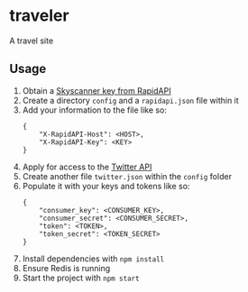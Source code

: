 # traveler
A travel site

## Usage
1. Obtain a [Skyscanner key from RapidAPI](https://english.api.rakuten.net/skyscanner/api/skyscanner-flight-search)
2. Create a directory `config` and a `rapidapi.json` file within it
3. Add your information to the file like so:
    ````
    {
        "X-RapidAPI-Host": <HOST>,
        "X-RapidAPI-Key": <KEY>
    }
    ````
3. Apply for access to the [Twitter API](https://developer.twitter.com/en/apply-for-access)
4. Create another file `twitter.json` within the `config` folder
5. Populate it with your keys and tokens like so:
    ````
    {
        "consumer_key": <CONSUMER_KEY>,
        "consumer_secret": <CONSUMER_SECRET>,
        "token": <TOKEN>,
        "token_secret": <TOKEN_SECRET>
    }
    ````
4. Install dependencies with `npm install`
5. Ensure Redis is running
5. Start the project with `npm start`